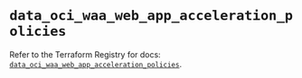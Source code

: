# `data_oci_waa_web_app_acceleration_policies`

Refer to the Terraform Registry for docs: [`data_oci_waa_web_app_acceleration_policies`](https://registry.terraform.io/providers/oracle/oci/6.18.0/docs/data-sources/waa_web_app_acceleration_policies).
